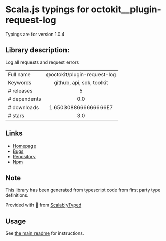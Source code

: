 
# Scala.js typings for octokit__plugin-request-log

Typings are for version 1.0.4

## Library description:
Log all requests and request errors

|                    |                 |
| ------------------ | :-------------: |
| Full name          | @octokit/plugin-request-log |
| Keywords           | github, api, sdk, toolkit |
| # releases         | 5 |
| # dependents       | 0.0 |
| # downloads        | 1.6503088666666666E7 |
| # stars            | 3.0 |

## Links
- [Homepage](https://github.com/octokit/plugin-request-log.js#readme)
- [Bugs](https://github.com/octokit/plugin-request-log.js/issues)
- [Repository](https://github.com/octokit/plugin-request-log.js)
- [Npm](https://www.npmjs.com/package/%40octokit%2Fplugin-request-log)
    


## Note
This library has been generated from typescript code from first party type definitions.

Provided with :purple_heart: from [ScalablyTyped](https://github.com/oyvindberg/ScalablyTyped)

## Usage
See [the main readme](../../readme.md) for instructions.


